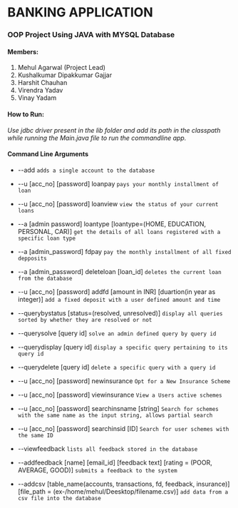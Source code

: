 BANKING APPLICATION
========================
### OOP Project Using JAVA with MYSQL Database

#### Members:
1. Mehul Agarwal (Project Lead)
2. Kushalkumar Dipakkumar Gajjar
3. Harshit Chauhan
4. Virendra Yadav
5. Vinay Yadam

#### How to Run:
*Use jdbc driver present in the lib folder and add its path in the classpath while running the Main.java file to run the commandline app.*

#### Command Line Arguments
* --add                                                                                                                                                                                                                                                       `adds a single account to the database`
* --u [acc_no] [password] loanpay                                                                                                                                                                                                    `pays your monthly installment of loan`
* --u [acc_no] [password] loanview                                                                                                                                                                                                  `view the status of your current loans`
* --a [admin password] loantype [loantype=(HOME, EDUCATION, PERSONAL, CAR)]                                                                                                  `get the details of all loans registered with a specific loan type`
* --a [admin_password] fdpay                                                                                                                                                                                                           `pay the monthly installment of all fixed depposits`
* --a [admin_password] deleteloan [loan_id]                                                                                                                                                                               `deletes the current loan from the database`
* --u [acc_no] [password] addfd [amount in INR] [duartion(in year as integer)]                                                                                                               `add a fixed deposit with a user defined amount and time`
* --querybystatus [status=(resolved, unresolved)]                                                                                                                                                                    `display all queries sorted by whether they are resolved or not`
* --querysolve [query id]                                                                                                                                                                                                                     `solve an admin defined query by query id`
* --querydisplay [query id]                                                                                                                                                                                                                  `display a specific query pertaining to its query id`
* --querydelete [query id]                                                                                                                                                                                                                   `delete a specific query with a query id`
* --u [acc_no] [password] newinsurance                            `Opt for a New Insurance Scheme`

* --u [acc_no] [password] viewinsurance                           `View a Users active schemes`

* --u [acc_no] [password] searchinsname [string]                  `Search for schemes with the same name as the input string, allows partial search`

* --u [acc_no] [password] searchinsid [ID]                  `Search for user schemes with the same ID` 



* --viewfeedback                                                                                                                                                                                                                                    `lists all feedback stored in the database`
* --addfeedback [name] [email_id] [feedback text] [rating = (POOR, AVERAGE, GOOD)]                                                                                             `submits a feedback to the system`
* --addcsv [table_name(accounts, transactions, fd, feedback, insurance)] [file_path = (ex-/home/mehul/Deesktop/filename.csv)]             `add data from a csv file into the database`
